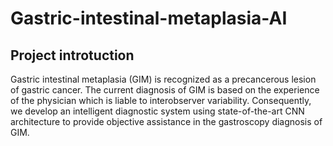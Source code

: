 # Gastric-intestinal-metaplasia-AI


## Project introtuction
Gastric intestinal metaplasia (GIM) is recognized as a precancerous lesion of gastric cancer. The current diagnosis of GIM is based on the experience of the physician which is liable to interobserver variability. Consequently, we develop an intelligent diagnostic system using state-of-the-art CNN architecture to provide objective assistance in the gastroscopy diagnosis of GIM.




